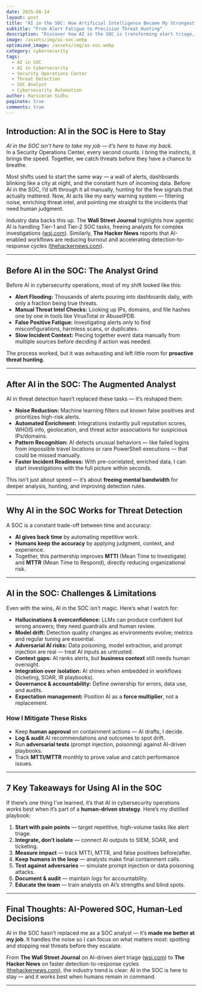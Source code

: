 ```yaml
---
date: 2025-08-14
layout: post
title: "AI in the SOC: How Artificial Intelligence Became My Strongest Teammate"
subtitle: "From Alert Fatigue to Precision Threat Hunting"
description: "Discover how AI in the SOC is transforming alert triage, threat detection, and incident response. Learn from a SOC analyst’s first-hand experience with automation, real-world challenges, and 7 actionable steps for AI-powered security operations."
image: /assets/img/ai-soc.webp
optimized_image: /assets/img/ai-soc.webp
category: cybersecurity
tags:
  - AI in SOC
  - AI in Cybersecurity
  - Security Operations Center
  - Threat Detection
  - SOC Analyst
  - Cybersecurity Automation
author: Harsimran Sidhu
paginate: true
comments: true
---
```


## Introduction: AI in the SOC is Here to Stay

*AI in the SOC isn’t here to take my job — it’s here to have my back.*  
In a Security Operations Center, every second counts. I bring the instincts, it brings the speed. Together, we catch threats before they have a chance to breathe.

Most shifts used to start the same way — a wall of alerts, dashboards blinking like a city at night, and the constant hum of incoming data. Before AI in the SOC, I’d sift through it all manually, hunting for the few signals that actually mattered. Now, AI acts like my early warning system — filtering noise, enriching threat intel, and pointing me straight to the incidents that need human judgment.

Industry data backs this up. The **Wall Street Journal** highlights how agentic AI is handling Tier-1 and Tier-2 SOC tasks, freeing analysts for complex investigations ([wsj.com](https://www.wsj.com/articles/battered-by-constant-hacks-security-chiefs-turn-to-ai-be17c37f)). Similarly, **The Hacker News** reports that AI-enabled workflows are reducing burnout and accelerating detection-to-response cycles ([thehackernews.com](https://thehackernews.com/2025/06/how-ai-enabled-workflow-automation-can.html)).

---

## Before AI in the SOC: The Analyst Grind

Before AI in cybersecurity operations, most of my shift looked like this:  
- **Alert Flooding:** Thousands of alerts pouring into dashboards daily, with only a fraction being true threats.  
- **Manual Threat Intel Checks:** Looking up IPs, domains, and file hashes one by one in tools like VirusTotal or AbuseIPDB.  
- **False Positive Fatigue:** Investigating alerts only to find misconfigurations, harmless scans, or duplicates.  
- **Slow Incident Context:** Piecing together event data manually from multiple sources before deciding if action was needed.  

The process worked, but it was exhausting and left little room for **proactive threat hunting**.

---

## After AI in the SOC: The Augmented Analyst

AI in threat detection hasn’t replaced these tasks — it’s reshaped them:  
- **Noise Reduction:** Machine learning filters out known false positives and prioritizes high-risk alerts.  
- **Automated Enrichment:** Integrations instantly pull reputation scores, WHOIS info, geolocation, and threat actor associations for suspicious IPs/domains.  
- **Pattern Recognition:** AI detects unusual behaviors — like failed logins from impossible travel locations or rare PowerShell executions — that could be missed manually.  
- **Faster Incident Readiness:** With pre-correlated, enriched data, I can start investigations with the full picture within seconds.  

This isn’t just about speed — it’s about **freeing mental bandwidth** for deeper analysis, hunting, and improving detection rules.

---

## Why AI in the SOC Works for Threat Detection

A SOC is a constant trade-off between time and accuracy:  
- **AI gives back time** by automating repetitive work.  
- **Humans keep the accuracy** by applying judgment, context, and experience.  
- Together, this partnership improves **MTTI** (Mean Time to Investigate) and **MTTR** (Mean Time to Respond), directly reducing organizational risk.

---

## AI in the SOC: Challenges & Limitations

Even with the wins, AI in the SOC isn’t magic. Here’s what I watch for:

- **Hallucinations & overconfidence:** LLMs can produce confident but wrong answers; they need guardrails and human review.  
- **Model drift:** Detection quality changes as environments evolve; metrics and regular tuning are essential.  
- **Adversarial AI risks:** Data poisoning, model extraction, and prompt injection are real — treat AI inputs as untrusted.  
- **Context gaps:** AI ranks alerts, but **business context** still needs human oversight.  
- **Integration over isolation:** AI shines when embedded in workflows (ticketing, SOAR, IR playbooks).  
- **Governance & accountability:** Define ownership for errors, data use, and audits.  
- **Expectation management:** Position AI as a **force multiplier**, not a replacement.

### How I Mitigate These Risks
- Keep **human approval** on containment actions — AI drafts, I decide.  
- **Log & audit** AI recommendations and outcomes to spot drift.  
- Run **adversarial tests** (prompt injection, poisoning) against AI-driven playbooks.  
- Track **MTTI/MTTR** monthly to prove value and catch performance issues.

---

## 7 Key Takeaways for Using AI in the SOC

If there’s one thing I’ve learned, it’s that AI in cybersecurity operations works best when it’s part of a **human-driven strategy**. Here’s my distilled playbook:

1. **Start with pain points** — target repetitive, high-volume tasks like alert triage.  
2. **Integrate, don’t isolate** — connect AI outputs to SIEM, SOAR, and ticketing.  
3. **Measure impact** — track MTTI, MTTR, and false positives before/after.  
4. **Keep humans in the loop** — analysts make final containment calls.  
5. **Test against adversaries** — simulate prompt injection or data poisoning attacks.  
6. **Document & audit** — maintain logs for accountability.  
7. **Educate the team** — train analysts on AI’s strengths and blind spots.

---

## Final Thoughts: AI-Powered SOC, Human-Led Decisions

AI in the SOC hasn’t replaced me as a SOC analyst — it’s **made me better at my job**. It handles the noise so I can focus on what matters most: spotting and stopping real threats before they escalate.  

From **The Wall Street Journal** on AI-driven alert triage ([wsj.com](https://www.wsj.com/articles/battered-by-constant-hacks-security-chiefs-turn-to-ai-be17c37f)) to **The Hacker News** on faster detection-to-response cycles ([thehackernews.com](https://thehackernews.com/2025/06/how-ai-enabled-workflow-automation-can.html)), the industry trend is clear: AI in the SOC is here to stay — and it works best when humans remain in command.

---
